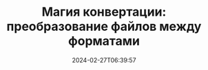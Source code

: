 ---
############################# Static ##########################
layout: "family"
date: 2024-02-27T06:39:57
draft: false

product: "Conversion"
product_tag: "conversion"

############################# Head ############################
head_title: "API конвертера файлов | Локальный API и онлайн-сервис"
head_description: "Конвертируйте файлы Word, PDF, Excel, PowerPoint или изображения легко и бесплатно"

############################# Header ##########################
title: "Магия конвертации: преобразование файлов между форматами"
description: |
  Без труда конвертируйте документы из различных исходных форматов в разные целевые форматы. Наслаждайтесь широким спектром поддерживаемых конверсий без дополнительного программного обеспечения, такого как MS Office, Apache Open Office, Adobe Acrobat Reader и других.

  Загружайте документы из различных источников, включая файлы, потоки, URL-адреса, серверы FTP, Amazon S3, Azure Blob Storage и другие.

  Используйте любой тип кэш-хранилища, такой как Amazon S3, Dropbox, Google Диск, Windows Azure, Redis или другие, реализуя необходимые интерфейсы.

############################# Platforms ############################
supported_platforms:
  enable: true  
  head_title: "Выберите свою платформу"
  title: "Поддерживаемые платформы"
  description: "Библиотека GroupDocs.Conversion поддерживает следующие операционные системы и фреймворки"
  details_link_title: "Узнать больше"
  items:
    # supported_platforms loop
    - title: ".NET"
      description: "GroupDocs.Conversion for .NET"
      color: "blue"
      tag: "net"
      link: "/conversion/net/"
      features_link: "https://docs.groupdocs.com/conversion/net/system-requirements/"
      features:
        # features loop
        - content: ".NET Framework 4.6.2+  <br>  .NET Core 3.1  <br>  .NET 6+"
          rows: "3"
        # features loop
        - content: "Windows, Linux"
          rows: "1"
        # features loop
        - content: "3K+ пар конвертации"
          rows: "1"        
    
    # supported_platforms loop
    - title: "Java"
      description: "GroupDocs.Conversion for Java"
      color: "red"
      tag: "java"
      link: "/conversion/java/"
      features_link: "https://docs.groupdocs.com/conversion/java/system-requirements/"
      features:
        # features loop
        - content: "J2SE 8.0 (1.8)+"
          rows: "3"
        # features loop
        - content:  "Windows, Linux, macOS"
          rows: "1"       
        # features loop
        - content: "3K+ пар конвертации"
          rows: "1"        

    # supported_platforms loop
    - title: "Node.js"
      description: "GroupDocs.Conversion for Node.js"
      color: "green"
      tag: "nodejs-java"
      link: "/conversion/nodejs-java/"
      features_link: "https://docs.groupdocs.com/conversion/nodejs-java/system-requirements/"
      features:
        # features loop
        - content: "Node.js 16+  <br>  and J2SE 8.0 (1.8)+"
          rows: "3"
        # features loop
        - content:  "Windows, Linux, macOS"
          rows: "1"
        # features loop
        - content:  "3K+ пар конвертации"
          rows: "1"


############################# Features ############################

features:
  enable: true
  title: "Набор функций GroupDocs.Conversion"
  description: "API для конвертации файлов между несколькими типами, такими как HTML, PDF, Word, Excel, PNG и многие другие без стороннего программного обеспечения."

  items:
    # feature loop
    - icon: "convert"
      title: "Конвертация документов и изображений"
      content: "Преобразуйте файлы из разных источников в различные целевые форматы."

    # feature loop
    - icon: "password"
      title: "Открытие защищенных документов"
      content: "Укажите пароль для открытия зашифрованных документов."

    # feature loop
    - icon: "load"
      title: "Загрузка файлов откуда угодно"
      content: "Загружайте документы из различных файлов, URL-адресов, серверов FTP, Amazon S3 и других."
    
    # feature loop
    - icon: "settings"
      title: "Управление настройками вывода"
      content: "Поворачивайте и переупорядочивайте страницы, указывайте, следует ли воспроизводить заметки и комментарии."


############################# Code samples ############################
code_samples:
  enable: true
  title: "Примеры кода GroupDocs.Conversion"
  description: "Некоторые примеры типичных операций GroupDocs.Conversion на C#, Java, TypeScript"
  items:
    # code sample loop
    - title: "Преобразование PDF в DOCX в несколько строк кода"
      content: |
       С помощью GroupDocs.Conversion вы можете легко преобразовать файл PDF в DOCX - все, что вам нужно, это несколько строк кода. Это также не требует стороннего программного обеспечения, такого как Microsoft Word или Adobe Acrobat. Вот пример того, как это можно сделать:
      samples:
        - language: "C#"
          color: "blue"
          content: |
            ```csharp {style=abap}   
            // Загрузить исходный файл PDF
            using (var converter = new GroupDocs.Conversion.Converter("sample.pdf"))
            {
                // Установить параметры конвертации для формата DOCX
                var options = new WordProcessingConvertOptions();
                // Преобразовать в формат DOCX
                converter.Convert("converted.docx", options);
            }
            ```
        - language: "Java"
          color: "red"
          content: |
            ```java {style=abap}   
            import com.groupdocs.conversion.Converter;
            import com.groupdocs.conversion.options.convert.WordProcessingConvertOptions;
            ...
            // Загрузить исходный файл PDF
            Converter converter = new Converter("sample.pdf");
            // Установить параметры конвертации для формата DOCX
            WordProcessingConvertOptions options = new WordProcessingConvertOptions();
            // Преобразовать в формат DOCX
            converter.convert("converted.docx", options);
            ```
        - language: "TypeScript"
          color: "green"
          content: |
            ```javascript {style=abap}  
            // Загрузить исходный файл PDF
            const converter = new groupdocs.conversion.Converter("sample.pdf");
            // Установить параметры конвертации для формата DOCX
            const options = new groupdocs.conversion.WordProcessingConvertOptions();
            // Преобразовать в формат DOCX
            converter.convert("converted.docx", options);
            ```


############################# Formats ############################
formats:
  enable: true
  title:  "Поддерживается более 60 форматов файлов"
  description: "GroupDocs.Conversion поддерживает операции с наиболее популярными [форматами файлов](https://docs.groupdocs.com/conversion/net/supported-file-formats/)."


############################# Metrics ############################

metrics:
  enable: true
  title: "Глубокие метрики и статистические аналитика"
  description: "Погрузитесь в детальный анализ наших ключевых показателей, предоставляющий комплексные метрики и статистические аналитические данные о наших достижениях, влиянии и росте."

  items:
    # metrics loop
    - number: "3K+"
      title: "Поддерживаемые пары конверсии"
      content: "Легко конвертируйте файлы по тысячам поддерживаемых пар - Microsoft Office, PDF, изображения, видео, аудио и базы данных. Предоставьте пользователям возможность легко преобразовывать различные типы файлов для гибкости и удобства."
    # metrics loop
    - number: "1.0M"
      title: "Загрузки NuGet"
      content: "Присоединяйтесь к нашим удовлетворенным пользователям, которые выбрали наш пакет NuGet. Наше решение стало надежным и широко принятым ресурсом в сообществе разработчиков, обеспечивая беспроблемную интеграцию и ценные функциональные возможности для бесчисленных проектов."

    # metrics loop
    - number: "10+"
      title: "Библиотеки"
      content: "Наш продукт включает более 10 библиотек, предлагающих расширенные функции для оптимизации производительности. Эти библиотеки разработаны для удовлетворения различных потребностей разработки с непревзойденными возможностями."
    
    # metrics loop
    - number: "100+"
      title: "Довольные клиенты"
      content: "Основываясь на качестве, наш продукт завоевал доверие более 100 довольных клиентов, полагающихся на его надежные возможности и стабильную производительность. Найдите успех и эффективность с нашим инновационным решением."


############################# Customers ############################
# logo size X1 => 170:70  X2 => 340 : 140

customers:
  enable: true
  title: "Наши довольные клиенты"
  description: "Библиотеки GroupDocs используются всемирно известными и известными брендами по всему миру."

  items:
    # customers loop
    - title: "BenQ Corporation"
      logo: "benq"
    # customers loop
    - title: "Nasdaq Stock Market"
      logo: "nasdaq"
    # customers loop
    - title: "AT&T Inc."
      logo: "att"
    # customers loop
    - title: "AstraZeneca"
      logo: "astrazeneca"
    # customers loop
    - title: "Central Bank of Argentina"
      logo: "argentinacentralbank"
    # customers loop
    - title: "Roche Holding AG"
      logo: "roche"
    # customers loop
    - title: "Capita"
      logo: "capita"
    # customers loop
    - title: "Axa S.A."
      logo: "axa"
    # customers loop
    - title: "Instructure Inc."
      logo: "instructure"
     # customers loop
    - title: "Wipro"
      logo: "wipro"



############################# Actions ############################

actions:
  enable: true
  title: "Готовы начать?"
  description: "Попробуйте функции GroupDocs.Conversion бесплатно или запросите лицензию"

  items:
    #  loop
    - title: ".NET"
      link: "/conversion/net/"
      color: "blue"
        #  loop
    - title: "Java"
      link: "/conversion/java/"
      color: "red"
        #  loop
    - title: "Node.js"
      link: "/conversion/nodejs-java/"
      color: "green"


############################# Faq ############################

faq:
  enable: true
  title: "Часто задаваемые вопросы"
  description: "Найдите ответы на часто задаваемые вопросы в нашем разделе FAQ, чтобы быстро решить свои вопросы и заботы."

  items:
    #  loop
    - question: "Могу ли я оценить продукты GroupDocs перед покупкой?"
      answer: |
        Да! У всех продуктов GroupDocs есть бесплатная пробная версия без риска. Мы настоятельно рекомендуем разработчикам загружать и пробовать наши API перед покупкой, чтобы убедиться, что они полностью соответствуют вашим потребностям.
    #  loop
    - question: "Проводит ли GroupDocs демонстрации продуктов?"
      answer: |
        Нет, наша основная задача - наши API и создание наиболее функциональных и стабильных продуктов. Мы предлагаем полностью функциональные бесплатные пробные версии в виде [временной лицензии](https://purchase.groupdocs.com/temporary-license/), чтобы вы могли протестировать продукт самостоятельно.
    #  loop
    - question: "Где я могу скачать продукт?"
      answer: |
        Все продукты доступны для загрузки на [веб-сайте](https://releases.groupdocs.com). Мы не отправляем физические копии нашего программного обеспечения по почте.    
    #  loop
    - question: "Лицензии разработчика GroupDocs предназначены для одного пользователя или для именованного пользователя?"
      answer: |
        Лицензии разработчика GroupDocs предназначены для одного пользователя, а не для именованного пользователя. Мы понимаем, что состав членов кодировочной команды может меняться со временем, и что обновлять лицензии при этом не всегда удобно.
    #  loop
    - question: "Нужна ли отдельная лицензия для нашего сборочного или CI (Continuous Integration) сервера?"
      answer: |
        Нет, мы рады, что клиенты используют продукты GroupDocs на одном сервере для создания решений без дополнительной оплаты. Эта установка не должна использоваться для обхода условий лицензионного соглашения с GroupDocs и должна уважать любые ограничения на перераспределение или местоположение, установленные вашей приобретенной лицензией.

############################# Cloud ############################

cloud_links:
  enable: true
  title: "GroupDocs.Conversion решения с малым количеством кода"
  description: "Ускорьте конвертацию документов или изображений в любом типе приложения с нашим облачным REST API"

  items:
    #  loop
    - icon: "groupdocs_conversion-for-curl"
      title: "GroupDocs.Conversion Cloud for cURL"
      link: "https://products.groupdocs.cloud/conversion/curl"
      content: "Используйте RESTful cURL API для конвертации различных форматов файлов, включая Microsoft Office, PDF, Email, Project, HTML и многие другие, внутри ваших приложений."

    #  loop
    - icon: "groupdocs_conversion-for-net"
      title: "GroupDocs.Conversion Cloud for .NET"
      link: "https://products.groupdocs.cloud/conversion/net"
      content: "Используйте .NET REST API для конвертации Microsoft Office, PDF, Email, Project, HTML и различных общих форматов файлов на любой платформе с помощью Cloud SDK."
    #  loop
    - icon: "groupdocs_conversion-for-java"
      title: "GroupDocs.Conversion Cloud for Java"
      link: "https://products.groupdocs.cloud/conversion/java"
      content: "Расширьте возможности вашего облачного приложения Java с помощью расширенных функций конвертации документов, доступных на любой платформе, способной делать вызовы API REST."

############################# Apps ############################

app_links:
  enable: true
  title: "Приложения NoCode GroupDocs.Conversion"
  description: "Онлайн-приложение, позволяющее конвертировать более 100 популярных форматов файлов в браузере"

  items:
    #  loop
    - icon: "groupdocs_conversion-app"
      title: "GroupDocs.Conversion <br> Total"
      link: "https://products.groupdocs.app/conversion/total"
      content: "Легко конвертируйте более сотен форматов в PDF, XLSX, DOCX, XPS, HTML и многое другое с легкостью."

    #  loop
    - icon: "groupdocs_words-app"
      title:  "GroupDocs.Conversion <br> DOC to XLS"
      link: "https://products.groupdocs.app/conversion/doc-to-xls"
      content: "Бесплатное онлайн-приложение для преобразования DOC в формат XLS непосредственно из вашего веб-браузера."

    #  loop
    - icon: "groupdocs_pdf-app"
      title:  "GroupDocs.Conversion <br> PDF to DOCX"
      link: "https://products.groupdocs.app/conversion/pdf-to-docx"
      content: "Легко конвертируйте ваши документы PDF в формат Word (DOCX), загрузив их через наш удобный интерфейс."
    

---